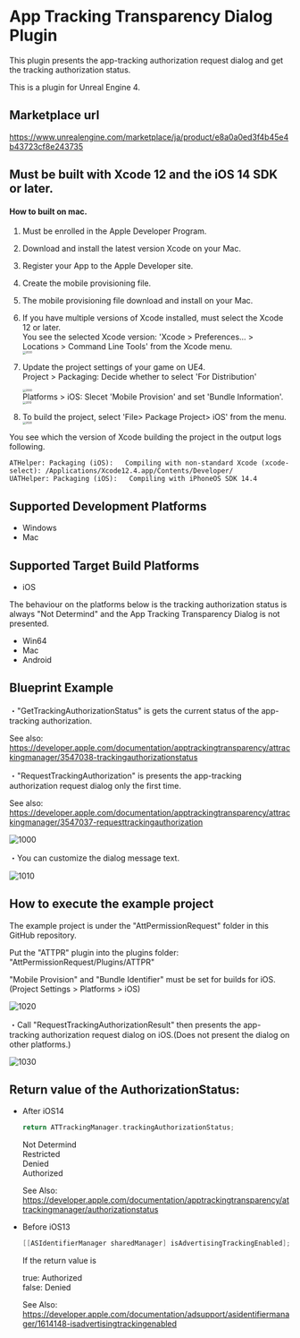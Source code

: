 # App Tracking Transparency Dialog Plugin

This plugin presents the app-tracking authorization request dialog and get the tracking authorization status.

This is a plugin for Unreal Engine 4.

## Marketplace url

https://www.unrealengine.com/marketplace/ja/product/e8a0a0ed3f4b45e4b43723cf8e243735

## Must be built with Xcode 12 and the iOS 14 SDK or later. 

#### How to built on mac.

1. Must be enrolled in the Apple Developer Program.

2. Download and install the latest version Xcode on your Mac.

3. Register your App to the Apple Developer site.

4. Create the mobile provisioning file.

5. The mobile provisioning file download and install on your Mac.

6. If you have multiple versions of Xcode installed, must select the Xcode 12 or later. <br>
   You see the selected Xcode version: 'Xcode > Preferences... > Locations > Command Line Tools' from the Xcode menu.<br>
   <img src="images/2030.png" alt="2030" style="zoom:33%;" />

7. Update the project settings of your game on UE4.<br>
   Project > Packaging: Decide whether to select 'For Distribution'<br>

   <img src="images/2000.png" alt="2000" style="zoom: 33%;" /><br>Platforms > iOS: Slecet 'Mobile Provision' and set 'Bundle Information'.<br>
   <img src="images/2010.png" alt="2010" style="zoom: 33%;" />

8. To build the project, select 'File> Package Project> iOS' from the menu.<br>
   <img src="images/2020.png" alt="2020" style="zoom: 33%;" />

You see which the version of Xcode building the project in the output logs following.

```
ATHelper: Packaging (iOS):   Compiling with non-standard Xcode (xcode-select): /Applications/Xcode12.4.app/Contents/Developer/
UATHelper: Packaging (iOS):   Compiling with iPhoneOS SDK 14.4
```



## Supported Development Platforms

- Windows
- Mac

## Supported Target Build Platforms

- iOS

The behaviour on the platforms below is the tracking authorization status is always "Not Determind" and the App Tracking Transparency Dialog is not presented.

- Win64
- Mac
- Android

## Blueprint Example

・"GetTrackingAuthorizationStatus" is gets the current status of the app-tracking authorization.

See also: https://developer.apple.com/documentation/apptrackingtransparency/attrackingmanager/3547038-trackingauthorizationstatus

・"RequestTrackingAuthorization" is presents the app-tracking authorization request dialog only the first time.

See also: https://developer.apple.com/documentation/apptrackingtransparency/attrackingmanager/3547037-requesttrackingauthorization 

![1000](images/1000.png)



・You can customize the dialog message text.

![1010](images/1010.png)



## How to execute the example project

The example project is under the "AttPermissionRequest" folder  in this GitHub repository.

Put the "ATTPR" plugin into the plugins folder: "AttPermissionRequest/Plugins/ATTPR"

"Mobile Provision" and "Bundle Identifier" must be set for  builds for iOS.<br>
(Project Settings > Platforms > iOS) 

![1020](images/1020.png)

・Call "RequestTrackingAuthorizationResult"  then presents the app-tracking authorization request dialog on iOS.(Does not present the dialog on other platforms.)

![1030](images/1030.PNG)



## Return value of the AuthorizationStatus:

- After iOS14

  ```objective-c
  return ATTrackingManager.trackingAuthorizationStatus;
  ```

  Not Determind<br>
  Restricted<br>
  Denied<br>
  Authorized<br>

  See Also: https://developer.apple.com/documentation/apptrackingtransparency/attrackingmanager/authorizationstatus

- Before iOS13

  ```objective-c
  [[ASIdentifierManager sharedManager] isAdvertisingTrackingEnabled];
  ```

  If the return value is
  
  true: Authorized<br>false: Denied
  
  See Also: https://developer.apple.com/documentation/adsupport/asidentifiermanager/1614148-isadvertisingtrackingenabled